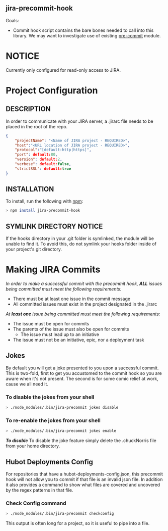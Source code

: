 jira-precommit-hook
-------------------

Goals:

- Commit hook script contains the bare bones needed to call into this library.
  We may want to investigate use of existing
  [pre-commit](https://www.npmjs.com/package/pre-commit) module.


# NOTICE

Currently only configured for read-only access to JIRA.

# Project Configuration

## DESCRIPTION

In order to communicate with your JIRA server, a .jirarc file needs to be
placed in the root of the repo.

```json
{
	"projectName": "<Name of JIRA project - REQUIRED>",
	"host":"<URL location of JIRA project - REQUIRED>",
	"protocol":"[default:http|https]",
	"port": default:80,
	"version": default:2,
	"verbose": default:false,
	"strictSSL": default:true
}
```

## INSTALLATION

To install, run the following with [npm](https://www.npmjs.com):

```bash
> npm install jira-precommit-hook
```

## SYMLINK DIRECTORY NOTICE

If the hooks directory in your .git folder is symlinked, the module will be
unable to find it. To avoid this, do not symlink your hooks folder inside of
your project's git directory.

# Making JIRA Commits

_In order to make a successful commit with the precommit hook, **ALL** issues
being committed must meet the following requirements:_

- There must be at least one issue in the commit message
- All committed issues must exist in the project designated in the .jirarc


_At **least one** issue being committed must meet the following requirements:_
- The issue must be open for commits
- The parents of the issue must also be open for commits
  - The issue must lead up to an initiative
- The issue must not be an initiative, epic, nor a deployment task

## Jokes

By default you will get a joke presented to you upon a successful commit. This
is two-fold, first to get you accustomed to the commit hook so you are aware
when it's not present. The second is for some comic relief at work, cause we
all need it.

### To disable the jokes from your shell

```bash
> ./node_modules/.bin/jira-precommit jokes disable
```

### To re-enable the jokes from your shell

```bash
> ./node_modules/.bin/jira-precommit jokes enable
```
***To disable***
To disable the joke feature simply delete the .chuckNorris file from your home directory.

## Hubot Deployments Config

For repositories that have a hubot-deployments-config.json, this precommit hook
will not allow you to commit if that file is an invalid json file.  In addition
it also provides a command to show what files are covered and uncovered by the
regex patterns in that file.

### Check Config command
```bash
> ./node_modules/.bin/jira-precommit checkconfig
```

This output is often long for a project, so it is useful to pipe into a file.
